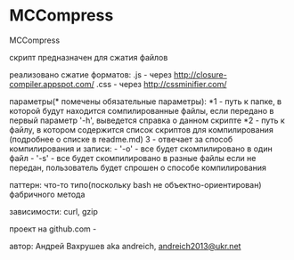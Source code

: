 MCCompress
==========

MCCompress

скрипт предназначен для сжатия файлов 
   
реализовано сжатие форматов: 
	.js - через http://closure-compiler.appspot.com/ 
	.css - через http://cssminifier.com/ 

параметры(* помечены обязательные параметры):
	*1 - путь к папке, в которой будут находится сомпилированные файлы, 
		если передано в первый параметр '-h', выведется справка о данном скрипте
	*2 - путь к файлу, в котором содержится список скриптов для компилирования (подробнее о списке в readme.md)
	 3 - отвечает за способ компилирования и записи:
             - '-o' - все будет скомпилировано в один файл
             - '-s' - все будет скомпилировано в разные файлы
	     если не передан, пользователь будет спрошен о способе компилирования	 

паттерн: что-то типо(поскольку bash не объектно-ориентирован) фабричного метода

зависимости: curl, gzip

проект на github.com - 

автор: Андрей Вахрушев aka andreich, andreich2013@ukr.net
